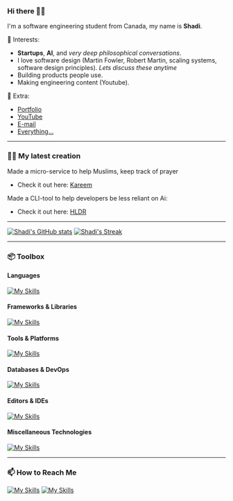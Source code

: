 ### Hi there 👋🏽
I'm a software engineering student from Canada, my name is **Shadi**. <br>

🌱 Interests:
- **Startups**, **AI**, and *very deep philosophical conversations*.
- I love software design (Martin Fowler, Robert Martin, scaling systems, software design principles). *Lets discuss these anytime*
- Building products people use.
- Making engineering content (Youtube).

🥳 Extra:
- [Portfolio](https://shadielfares.com)
- [YouTube](https://www.youtube.com/channel/UChuTtnCJpN_MXNnR5avaeXg?sub_confirmation=1)
- [E-mail](mailto:shadi.elfares@gmail.com?subject=Interested%20in%20Resume)
- [Everything...](https://linktr.ee/shadielfares)
---

### 🧑‍🔬 My latest creation
Made a micro-service to help Muslims, keep track of prayer
- Check it out here: [Kareem](https://shadielfares.com/kareem.html)

Made a CLI-tool to help developers be less reliant on Ai:
- Check it out here: [HLDR](https://shadielfares.com/hldr.html)
  
---

[![Shadi's GitHub stats](https://github-readme-stats.vercel.app/api?username=shadielfares&theme=noctis_minimus)](https://github.com/shadielfares/github-readme-stats)
[![Shadi's Streak](https://github-readme-streak-stats-eta-navy.vercel.app?user=shadielfares&theme=noctis-minimus&card_width=450)](https://git.io/streak-stats)

---
### 📦 Toolbox

#### **Languages**
[![My Skills](https://skillicons.dev/icons?i=java,python,javascript,typescript,c,cpp,cs,matlab,dart,go,html,css,latex,bash,md)](https://skillicons.dev)

#### **Frameworks & Libraries**
[![My Skills](https://skillicons.dev/icons?i=react,vercel,threejs,django,express,flask,dotnet,wordpress,flutter,bootstrap,vite,sass,nextjs,tailwind,fastapi,ros,graphql,tensorflow,opencv,gatsby)](https://skillicons.dev)

#### **Tools & Platforms**
[![My Skills](https://skillicons.dev/icons?i=git,github,firebase,aws,azure,docker,powershell,heroku,githubactions,figma,obsidian,notion)](https://skillicons.dev)

#### **Databases & DevOps**
[![My Skills](https://skillicons.dev/icons?i=mongodb,postgres,php,mysql,sqlite,aws,gcp,kubernetes)](https://skillicons.dev)

#### **Editors & IDEs**
[![My Skills](https://skillicons.dev/icons?i=neovim,vim,vscode,visualstudio,pycharm,replit)](https://skillicons.dev)

#### **Miscellaneous Technologies**
[![My Skills](https://skillicons.dev/icons?i=maven,unity,arduino,raspberrypi,linux,ubuntu,windows,postman)](https://skillicons.dev)

---

### 📫 How to Reach Me
[![My Skills](https://skillicons.dev/icons?i=linkedin)](https://linkedin.com/in/shadielfares)
[![My Skills](https://skillicons.dev/icons?i=twitter)]((https://twitter.com/shadielfares))
